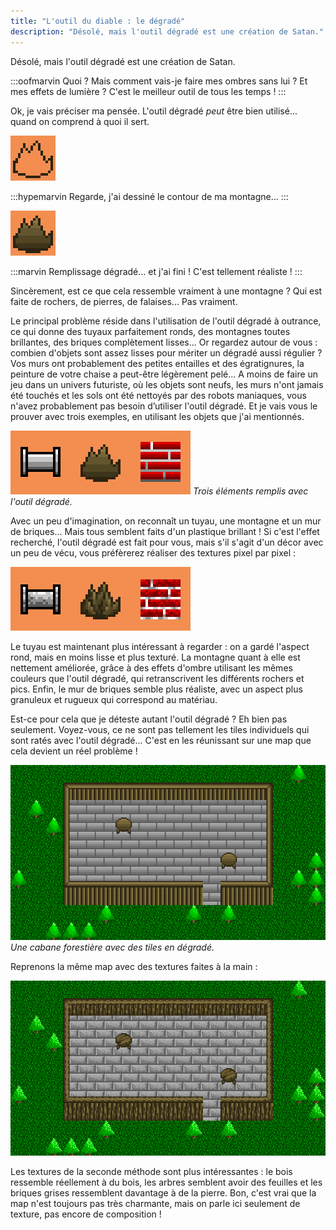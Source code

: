 ```yaml
---
title: "L'outil du diable : le dégradé"
description: "Désolé, mais l'outil dégradé est une création de Satan."
---
```


Désolé, mais l'outil dégradé est une création de Satan.

:::oofmarvin
Quoi ? Mais comment vais-je faire mes ombres sans lui ? Et mes effets de lumière ? C'est le meilleur outil de tous les temps !
:::

Ok, je vais préciser ma pensée. L'outil dégradé *peut* être bien utilisé... quand on comprend à quoi il sert.

![](./montagne-contour.png)

:::hypemarvin
Regarde, j'ai dessiné le contour de ma montagne...
:::

![](./montagne-degrade.png)

:::marvin
Remplissage dégradé... et j'ai fini ! C'est tellement réaliste !
:::

Sincèrement, est ce que cela ressemble vraiment à une montagne ? Qui est faite de rochers, de pierres, de falaises... Pas vraiment.

Le principal problème réside dans l'utilisation de l'outil dégradé à outrance, ce qui donne des tuyaux parfaitement ronds, des montagnes toutes brillantes, des briques complètement lisses... Or regardez autour de vous : combien d'objets sont assez lisses pour mériter un dégradé aussi régulier ? Vos murs ont probablement des petites entailles et des égratignures, la peinture de votre chaise a peut-être légèrement pelé... A moins de faire un jeu dans un univers futuriste, où les objets sont neufs, les murs n'ont jamais été touchés et les sols ont été nettoyés par des robots maniaques, vous n'avez probablement pas besoin d’utiliser l'outil dégradé. Et je vais vous le prouver avec trois exemples, en utilisant les objets que j'ai mentionnés.

![](./trio-degrade.png)
*Trois éléments remplis avec l'outil dégradé.*

Avec un peu d'imagination, on reconnaît un tuyau, une montagne et un mur de briques... Mais tous semblent faits d'un plastique brillant ! Si c'est l'effet recherché, l'outil dégradé est fait pour vous, mais s'il s'agit d'un décor avec un peu de vécu, vous préfèrerez réaliser des textures pixel par pixel :

![](./trio-texture.png)

Le tuyau est maintenant plus intéressant à regarder : on a gardé l'aspect rond, mais en moins lisse et plus texturé. La montagne quant à elle est nettement améliorée, grâce à des effets d'ombre utilisant les mêmes couleurs que l'outil dégradé, qui retranscrivent les différents rochers et pics. Enfin, le mur de briques semble plus réaliste, avec un aspect plus granuleux et rugueux qui correspond au matériau.

Est-ce pour cela que je déteste autant l'outil dégradé ? Eh bien pas seulement. Voyez-vous, ce ne sont pas tellement les tiles individuels qui sont ratés avec l'outil dégradé... C'est en les réunissant sur une map que cela devient un réel problème !

![](./cabane-degrade.png)
*Une cabane forestière avec des tiles en dégradé.*

Reprenons la même map avec des textures faites à la main :

![](./cabane-texture.png)

Les textures de la seconde méthode sont plus intéressantes : le bois ressemble réellement à du bois, les arbres semblent avoir des feuilles et les briques grises ressemblent davantage à de la pierre. Bon, c'est vrai que la map n'est toujours pas très charmante, mais on parle ici seulement de texture, pas encore de composition !

